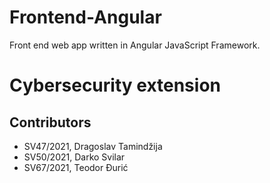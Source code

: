 # Frontend-Angular
Front end web app written in Angular JavaScript Framework.
# Cybersecurity extension
## Contributors
- SV47/2021, Dragoslav Tamindžija
- SV50/2021, Darko Svilar
- SV67/2021, Teodor Đurić
